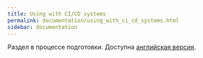 ```yaml
---
title: Using with CI/CD systems
permalink: documentation/using_with_ci_cd_systems.html
sidebar: documentation
---
```


Раздел в процессе подготовки. Доступна [английская версия](https://werf.io/documentation/using_with_ci_cd_systems.html).
